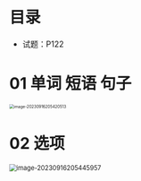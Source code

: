 # 目录

* 试题：P122





# 01 单词 短语 句子

<img src="https://cvp.oss-cn-shanghai.aliyuncs.com/picgo/202309162054764.png" alt="image-20230916205420513" style="zoom:50%;" />



# 02 选项

<img src="https://cvp.oss-cn-shanghai.aliyuncs.com/picgo/202309162054305.png" alt="image-20230916205445957" style="zoom:80%;" />


